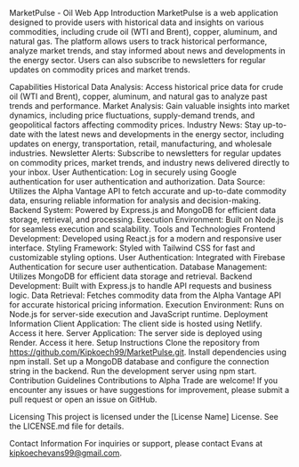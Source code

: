 MarketPulse - Oil Web App
Introduction
MarketPulse is a web application designed to provide users with historical data and insights on various commodities, including crude oil (WTI and Brent), copper, aluminum, and natural gas. The platform allows users to track historical performance, analyze market trends, and stay informed about news and developments in the energy sector. Users can also subscribe to newsletters for regular updates on commodity prices and market trends.

Capabilities
Historical Data Analysis: Access historical price data for crude oil (WTI and Brent), copper, aluminum, and natural gas to analyze past trends and performance.
Market Analysis: Gain valuable insights into market dynamics, including price fluctuations, supply-demand trends, and geopolitical factors affecting commodity prices.
Industry News: Stay up-to-date with the latest news and developments in the energy sector, including updates on energy, transportation, retail, manufacturing, and wholesale industries.
Newsletter Alerts: Subscribe to newsletters for regular updates on commodity prices, market trends, and industry news delivered directly to your inbox.
User Authentication: Log in securely using Google authentication for user authentication and authorization.
Data Source: Utilizes the Alpha Vantage API to fetch accurate and up-to-date commodity data, ensuring reliable information for analysis and decision-making.
Backend System: Powered by Express.js and MongoDB for efficient data storage, retrieval, and processing.
Execution Environment: Built on Node.js for seamless execution and scalability.
Tools and Technologies
Frontend Development: Developed using React.js for a modern and responsive user interface.
Styling Framework: Styled with Tailwind CSS for fast and customizable styling options.
User Authentication: Integrated with Firebase Authentication for secure user authentication.
Database Management: Utilizes MongoDB for efficient data storage and retrieval.
Backend Development: Built with Express.js to handle API requests and business logic.
Data Retrieval: Fetches commodity data from the Alpha Vantage API for accurate historical pricing information.
Execution Environment: Runs on Node.js for server-side execution and JavaScript runtime.
Deployment Information
Client Application: The client side is hosted using Netlify. Access it here.
Server Application: The server side is deployed using Render. Access it here.
Setup Instructions
Clone the repository from https://github.com/Kipkoech99/MarketPulse.git.
Install dependencies using npm install.
Set up a MongoDB database and configure the connection string in the backend.
Run the development server using npm start.
Contribution Guidelines
Contributions to Alpha Trade are welcome! If you encounter any issues or have suggestions for improvement, please submit a pull request or open an issue on GitHub.

Licensing
This project is licensed under the [License Name] License. See the LICENSE.md file for details.

Contact Information
For inquiries or support, please contact Evans at kipkoechevans99@gmail.com.
